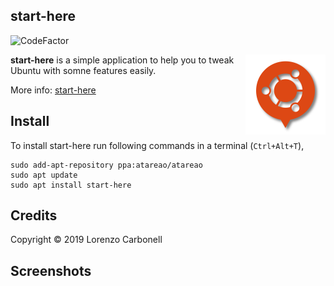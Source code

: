 ## start-here

![CodeFactor](https://www.codefactor.io/repository/github/signalr/signalr/badge?style=plastic)

<img src="./data/icons/start-here.svg" align="right"
     title="start-here Logo" width="128" height="128">


**start-here** is a simple application to help you to tweak Ubuntu with somne features easily.

More info: [start-here](https://www.atareao.es/aplicacion/primeros-pasos-en-Ubuntu-start-here/)

## Install

To install start-here run following commands in a terminal (`Ctrl+Alt+T`),

```
sudo add-apt-repository ppa:atareao/atareao
sudo apt update
sudo apt install start-here
```

## Credits

 Copyright © 2019 Lorenzo Carbonell

## Screenshots


